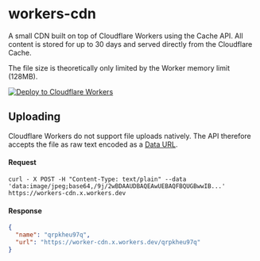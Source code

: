 # workers-cdn

A small CDN built on top of Cloudflare Workers using the Cache API. 
All content is stored for up to 30 days and served directly from the Cloudflare Cache.

The file size is theoretically only limited by the Worker memory limit (128MB).

[![Deploy to Cloudflare Workers](https://deploy.workers.cloudflare.com/button)](https://deploy.workers.cloudflare.com/?url=https://github.com/merlinfuchs/workers-cdn)

## Uploading

Cloudflare Workers do not support file uploads natively. The API therefore accepts the file as raw text encoded as a [Data URL](https://developer.mozilla.org/en-US/docs/Web/HTTP/Basics_of_HTTP/Data_URIs).

#### Request

```shell script
curl - X POST -H "Content-Type: text/plain" --data 'data:image/jpeg;base64,/9j/2wBDAAUDBAQEAwUEBAQFBQUGBwwIB...' https://workers-cdn.x.workers.dev
```

#### Response

```json
{
  "name": "qrpkheu97q",
  "url": "https://worker-cdn.x.workers.dev/qrpkheu97q"
}
```